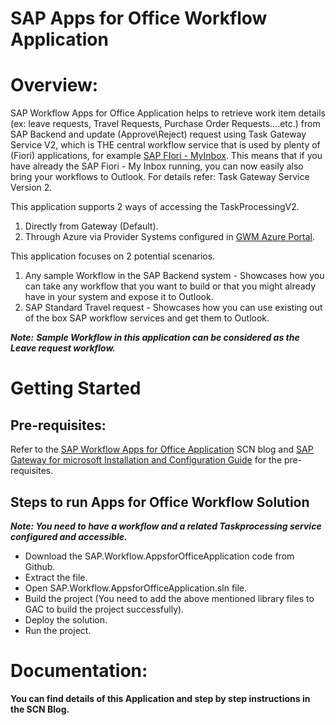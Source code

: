 

SAP Apps for Office Workflow Application
========================================

**Overview:**
=========

SAP Workflow Apps for Office Application helps to retrieve work item details (ex: leave requests, Travel Requests, Purchase Order Requests….etc.) from SAP Backend and update (Approve\Reject) request using Task Gateway Service V2, which is THE central workflow service that is used by plenty of (Fiori) applications, for example [SAP FIori - MyInbox](http://scn.sap.com/docs/DOC-62602).
This means that if you have already the SAP Fiori - My Inbox running, you can now easily also bring your workflows to Outlook. For details refer: Task Gateway Service Version 2.

This application supports 2 ways of accessing the TaskProcessingV2.
1.	Directly from Gateway (Default).
2.	Through Azure via Provider Systems configured in [GWM Azure Portal](http://help.sap.com/saphelp_nwgwpam_1/helpdata/en/f6/4aea7b57d441e9a5172193ac50b4dc/content.htm).

This application focuses on 2 potential scenarios.
1.	Any sample Workflow in the SAP Backend system - Showcases how you can take any workflow that you want to build or that you might already have in your system and expose it to Outlook.
2.	SAP Standard Travel request - Showcases how you can use existing out of the box SAP workflow services and get them to Outlook.

***Note:*** ***Sample Workflow in this application can be considered as the Leave request workflow.***

**Getting Started**
===============

Pre-requisites:
---------------
Refer to the [SAP Workflow Apps for Office Application](http://scn.sap.com/community/interoperability-microsoft/blog/2015/12/04/apps-for-office-workflow) SCN blog and [SAP Gateway for microsoft Installation and Configuration Guide](http://help.sap.com/downloads/pdf/saphelp_nwgwpam_1_en_53_8be0db450541e493d7b4c2e5685ecf_frameset.pdf) for the pre-requisites.

Steps to run Apps for Office Workflow Solution
----------------------------------------------

***Note: You need to have a workflow and a related Taskprocessing service configured and accessible.***

 - Download the SAP.Workflow.AppsforOfficeApplication code from Github.
 - Extract the file.
 - Open SAP.Workflow.AppsforOfficeApplication.sln file.
 - Build the project (You need to add the above mentioned library files to GAC to build the project successfully).
 - Deploy the solution.
 - Run the project.


Documentation:
==============

**You can find details of this Application and step by step instructions in the SCN Blog.**